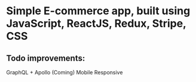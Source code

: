 # Simple E-commerce app, built using JavaScript, ReactJS, Redux, Stripe, CSS

## Todo improvements:

GraphQL + Apollo (Coming)
Mobile Responsive
